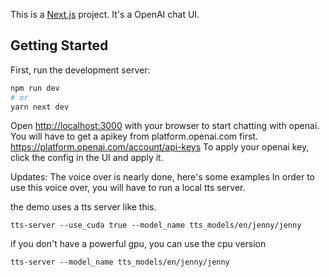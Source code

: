 This is a [Next.js](https://nextjs.org/) project. It's a OpenAI chat UI.

## Getting Started

First, run the development server:

```bash
npm run dev
# or
yarn next dev
```

Open [http://localhost:3000](http://localhost:3000) with your browser to start chatting with openai.
You will have to get a apikey from platform.openai.com first. https://platform.openai.com/account/api-keys
To apply your openai key, click the config in the UI and apply it.

Updates:
The voice over is nearly done, here's some examples
In order to use this voice over, you will have to run a local tts server.

the demo uses a tts server like this. 

    tts-server --use_cuda true --model_name tts_models/en/jenny/jenny
    
if you don't have a powerful gpu, you can use the cpu version

    tts-server --model_name tts_models/en/jenny/jenny
